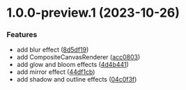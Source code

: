 # 1.0.0-preview.1 (2023-10-26)


### Features

* add blur effect ([8d5df19](https://github.com/mob-sakai/CompositeCanvasRenderer/commit/8d5df1923313c17fd570f285d2ffd683a127cd92))
* add CompositeCanvasRenderer ([acc0803](https://github.com/mob-sakai/CompositeCanvasRenderer/commit/acc0803f857618ffb30f154d4798d50ee74dac18))
* add glow and bloom effects ([4d4b441](https://github.com/mob-sakai/CompositeCanvasRenderer/commit/4d4b441fa042b10333728dd065c3eefac79cc7d4))
* add mirror effect ([44df1cb](https://github.com/mob-sakai/CompositeCanvasRenderer/commit/44df1cb5754241c17fd19e2becab9f46bb704e29))
* add shadow and outline effects ([04c0f3f](https://github.com/mob-sakai/CompositeCanvasRenderer/commit/04c0f3f25ed72a68e42883509ed0811306c1839d))
